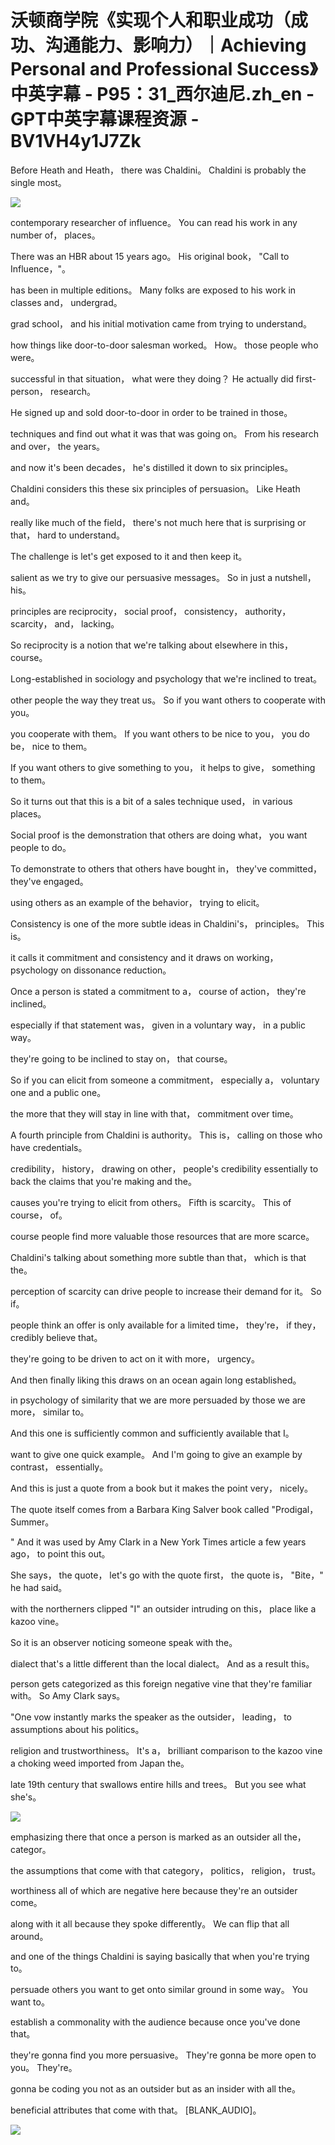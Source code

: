# 沃顿商学院《实现个人和职业成功（成功、沟通能力、影响力）｜Achieving Personal and Professional Success》中英字幕 - P95：31_西尔迪尼.zh_en - GPT中英字幕课程资源 - BV1VH4y1J7Zk

Before Heath and Heath， there was Chaldini。 Chaldini is probably the single most。

![](img/245f86ae704f5077ae29493b31bd17b6_1.png)

contemporary researcher of influence。 You can read his work in any number of， places。

There was an HBR about 15 years ago。 His original book， "Call to Influence，"。

has been in multiple editions。 Many folks are exposed to his work in classes and， undergrad。

grad school， and his initial motivation came from trying to understand。

how things like door-to-door salesman worked。 How。 those people who were。

successful in that situation， what were they doing？ He actually did first-person， research。

He signed up and sold door-to-door in order to be trained in those。

techniques and find out what it was that was going on。 From his research and over， the years。

and now it's been decades， he's distilled it down to six principles。

Chaldini considers this these six principles of persuasion。 Like Heath and。

really like much of the field， there's not much here that is surprising or that， hard to understand。

The challenge is let's get exposed to it and then keep it。

salient as we try to give our persuasive messages。 So in just a nutshell， his。

principles are reciprocity， social proof， consistency， authority， scarcity， and， lacking。

So reciprocity is a notion that we're talking about elsewhere in this， course。

Long-established in sociology and psychology that we're inclined to treat。

other people the way they treat us。 So if you want others to cooperate with you。

you cooperate with them。 If you want others to be nice to you， you do be， nice to them。

If you want others to give something to you， it helps to give， something to them。

So it turns out that this is a bit of a sales technique used， in various places。

Social proof is the demonstration that others are doing what， you want people to do。

To demonstrate to others that others have bought in， they've committed， they've engaged。

using others as an example of the behavior， trying to elicit。

Consistency is one of the more subtle ideas in Chaldini's， principles。 This is。

it calls it commitment and consistency and it draws on working， psychology on dissonance reduction。

Once a person is stated a commitment to a， course of action， they're inclined。

especially if that statement was， given in a voluntary way， in a public way。

they're going to be inclined to stay on， that course。

So if you can elicit from someone a commitment， especially a， voluntary one and a public one。

the more that they will stay in line with that， commitment over time。

A fourth principle from Chaldini is authority。 This is， calling on those who have credentials。

credibility， history， drawing on other， people's credibility essentially to back the claims that you're making and the。

causes you're trying to elicit from others。 Fifth is scarcity。 This of course， of。

course people find more valuable those resources that are more scarce。

Chaldini's talking about something more subtle than that， which is that the。

perception of scarcity can drive people to increase their demand for it。 So if。

people think an offer is only available for a limited time， they're， if they， credibly believe that。

they're going to be driven to act on it with more， urgency。

And then finally liking this draws on an ocean again long established。

in psychology of similarity that we are more persuaded by those we are more， similar to。

And this one is sufficiently common and sufficiently available that I。

want to give one quick example。 And I'm going to give an example by contrast， essentially。

And this is just a quote from a book but it makes the point very， nicely。

The quote itself comes from a Barbara King Salver book called "Prodigal， Summer。

" And it was used by Amy Clark in a New York Times article a few years ago， to point this out。

She says， the quote， let's go with the quote first， the quote is， "Bite，" he had said。

with the northerners clipped "I" an outsider intruding on this， place like a kazoo vine。

So it is an observer noticing someone speak with the。

dialect that's a little different than the local dialect。 And as a result this。

person gets categorized as this foreign negative vine that they're familiar with。 So Amy Clark says。

"One vow instantly marks the speaker as the outsider， leading， to assumptions about his politics。

religion and trustworthiness。 It's a， brilliant comparison to the kazoo vine a choking weed imported from Japan the。

late 19th century that swallows entire hills and trees。 But you see what she's。

![](img/245f86ae704f5077ae29493b31bd17b6_3.png)

emphasizing there that once a person is marked as an outsider all the， categor。

the assumptions that come with that category， politics， religion， trust。

worthiness all of which are negative here because they're an outsider come。

along with it all because they spoke differently。 We can flip that all around。

and one of the things Chaldini is saying basically that when you're trying to。

persuade others you want to get onto similar ground in some way。 You want to。

establish a commonality with the audience because once you've done that。

they're gonna find you more persuasive。 They're gonna be more open to you。 They're。

gonna be coding you not as an outsider but as an insider with all the。

beneficial attributes that come with that。 [BLANK_AUDIO]。

![](img/245f86ae704f5077ae29493b31bd17b6_5.png)
